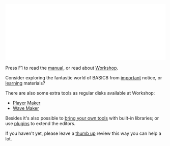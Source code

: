 ![](imgs/welcome.png)

Press F1 to read the [manual](manual), or read about [Workshop](workshop).

Consider exploring the fantastic world of BASIC8 from [important](http://steamcommunity.com/app/767240/discussions/4/2906376154311390056/) notice, or [learning](http://steamcommunity.com/app/767240/discussions/4/1696040635922300967/) materials?

There are also some extra tools as regular disks available at Workshop:

* [Player Maker](http://steamcommunity.com/sharedfiles/filedetails/?id=1328727512)
* [Wave Maker](http://steamcommunity.com/sharedfiles/filedetails/?id=1352790993)

Besides it's also possible to [bring your own tools](http://steamcommunity.com/sharedfiles/filedetails/?id=1350153766) with built-in libraries; or use [plugins](https://github.com/paladin-t/b8.plugins) to extend the editors.

If you haven't yet, please leave a [thumb up](http://store.steampowered.com/recommended/recommendgame/767240) review this way you can help a lot.
